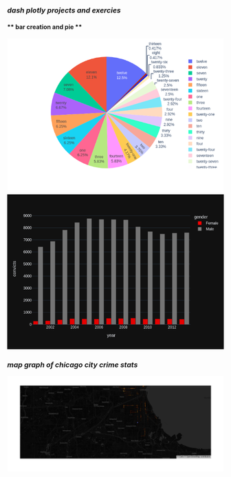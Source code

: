 ### _dash plotly projects and exercies_
#### ** bar creation and pie  ** <br>
![bar creation and pie](https://github.com/ahmedasadmin/dash_plotly-/blob/main/images/fig1.png)
<br>
![bar image](https://github.com/ahmedasadmin/dash_plotly-/blob/main/images/bar.png)
<br>
### _map graph of chicago city crime stats_
![map image](https://github.com/ahmedasadmin/dash_plotly-/blob/main/map/chicago.png)

